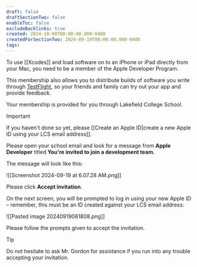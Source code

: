 ```yaml
---
draft: false
draftSectionTwo: false
enableToc: false
excludeBacklinks: true
created: 2024-10-08T00:00:00.000-0400
createdForSectionTwo: 2024-09-19T00:00:00.000-0400
tags:
---
```

To use [[Xcodes]] and load software on to an iPhone or iPad directly from your Mac, you need to be a member of the Apple Developer Program.

This membership also allows you to distribute builds of software you write through [TestFlight](https://testflight.apple.com), so your friends and family can try out your app and provide feedback.

Your membership is provided for you through Lakefield College School.

> [!IMPORTANT]
> 
> If you haven't done so yet, please [[Create an Apple ID|create a new Apple ID using your LCS email address]].

Please open your school email and look for a message from **Apple Developer** titled **You're invited to join a development team.**

The message will look like this:

![[Screenshot 2024-09-19 at 6.07.28 AM.png]]

Please click **Accept invitation**.

On the next screen, you will be prompted to log in using your new Apple ID – remember, this must be an ID created against your LCS email address:

![[Pasted image 20240919061808.png]]

Please follow the prompts given to accept the invitation.

> [!TIP]
> 
> Do not hesitate to ask Mr. Gordon for assistance if you run into any trouble accepting your invitation.


